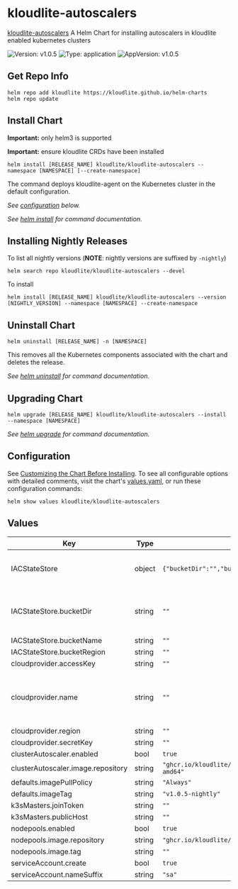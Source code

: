 # kloudlite-autoscalers

[kloudlite-autoscalers](https://github.com/kloudlite.io/helm-charts/charts/kloudlite-autoscalers) A Helm Chart for installing autoscalers in kloudlite enabled kubernetes clusters

![Version: v1.0.5](https://img.shields.io/badge/Version-v1.0.5-informational?style=flat-square) ![Type: application](https://img.shields.io/badge/Type-application-informational?style=flat-square) ![AppVersion: v1.0.5](https://img.shields.io/badge/AppVersion-v1.0.5-informational?style=flat-square)

## Get Repo Info

```console
helm repo add kloudlite https://kloudlite.github.io/helm-charts
helm repo update
```

## Install Chart

**Important:** only helm3 is supported

**Important:** ensure kloudlite CRDs have been installed

```console
helm install [RELEASE_NAME] kloudlite/kloudlite-autoscalers --namespace [NAMESPACE] [--create-namespace]
```

The command deploys kloudlite-agent on the Kubernetes cluster in the default configuration.

_See [configuration](#configuration) below._

_See [helm install](https://helm.sh/docs/helm/helm_install/) for command documentation._

## Installing Nightly Releases

To list all nightly versions (**NOTE**: nightly versions are suffixed by `-nightly`)

```console
helm search repo kloudlite/kloudlite-autoscalers --devel
```

To install
```console
helm install [RELEASE_NAME] kloudlite/kloudlite-autoscalers --version [NIGHTLY_VERSION] --namespace [NAMESPACE] --create-namespace
```

## Uninstall Chart

```console
helm uninstall [RELEASE_NAME] -n [NAMESPACE]
```

This removes all the Kubernetes components associated with the chart and deletes the release.

_See [helm uninstall](https://helm.sh/docs/helm/helm_uninstall/) for command documentation._

## Upgrading Chart

```console
helm upgrade [RELEASE_NAME] kloudlite/kloudlite-autoscalers --install --namespace [NAMESPACE]
```

_See [helm upgrade](https://helm.sh/docs/helm/helm_upgrade/) for command documentation._

## Configuration

See [Customizing the Chart Before Installing](https://helm.sh/docs/intro/using_helm/#customizing-the-chart-before-installing). To see all configurable options with detailed comments, visit the chart's [values.yaml](./values.yaml), or run these configuration commands:

```console
helm show values kloudlite/kloudlite-autoscalers
```

## Values

| Key | Type | Default | Description |
|-----|------|---------|-------------|
| IACStateStore | object | `{"bucketDir":"","bucketName":"","bucketRegion":""}` | infrastructure-as-code state store configuration |
| IACStateStore.bucketDir | string | `""` | bucket directory, state file will be stored in this directory |
| IACStateStore.bucketName | string | `""` | bucket name |
| IACStateStore.bucketRegion | string | `""` | bucket region |
| cloudprovider.accessKey | string | `""` |  |
| cloudprovider.name | string | `""` | should be one of aws, azure, gcp, openstack, vsphere, external |
| cloudprovider.region | string | `""` |  |
| cloudprovider.secretKey | string | `""` |  |
| clusterAutoscaler.enabled | bool | `true` |  |
| clusterAutoscaler.image.repository | string | `"ghcr.io/kloudlite/operators/cluster-autoscaler-amd64"` |  |
| defaults.imagePullPolicy | string | `"Always"` |  |
| defaults.imageTag | string | `"v1.0.5-nightly"` |  |
| k3sMasters.joinToken | string | `""` |  |
| k3sMasters.publicHost | string | `""` |  |
| nodepools.enabled | bool | `true` |  |
| nodepools.image.repository | string | `"ghcr.io/kloudlite/operators/nodepool"` |  |
| nodepools.image.tag | string | `""` |  |
| serviceAccount.create | bool | `true` |  |
| serviceAccount.nameSuffix | string | `"sa"` |  |
